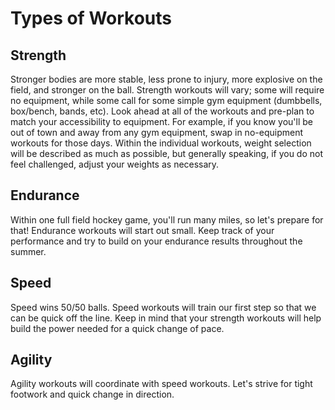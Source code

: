 # Types of Workouts

## Strength
Stronger bodies are more stable, less prone to injury, more explosive on the field, and stronger on the ball. Strength workouts will vary; some will require no equipment, while some call for some simple gym equipment (dumbbells, box/bench, bands, etc). Look ahead at all of the workouts and pre-plan to match your accessibility to equipment. For example, if you know you'll be out of town and away from any gym equipment, swap in no-equipment workouts for those days. Within the individual workouts, weight selection will be described as much as possible, but generally speaking, if you do not feel challenged, adjust your weights as necessary. 

## Endurance
Within one full field hockey game, you'll run many miles, so let's prepare for that! Endurance workouts will start out small. Keep track of your performance and try to build on your endurance results throughout the summer.

## Speed
Speed wins 50/50 balls. Speed workouts will train our first step so that we can be quick off the line. Keep in mind that your strength workouts will help build the power needed for a quick change of pace.

## Agility
Agility workouts will coordinate with speed workouts. Let's strive for tight footwork and quick change in direction.